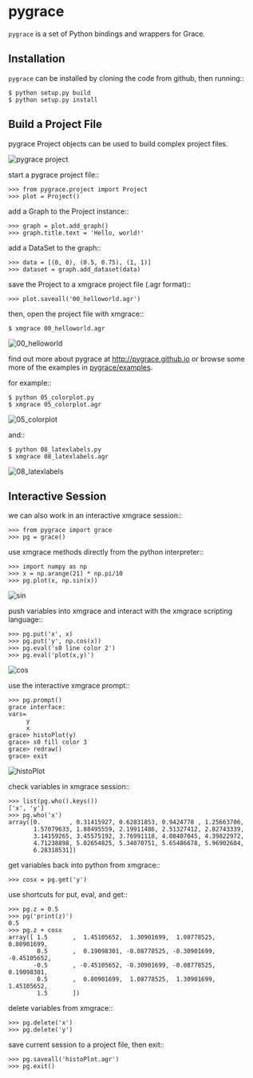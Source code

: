 pygrace
=======
``pygrace`` is a set of Python bindings and wrappers for Grace.

Installation
------------
``pygrace`` can be installed by cloning the code from github, then running::

    $ python setup.py build
    $ python setup.py install

Build a Project File
--------------------
pygrace Project objects can be used to build complex project files.

![pygrace project](docs/Diagrams/crow_diagram.png)

start a pygrace project file::

    >>> from pygrace.project import Project
    >>> plot = Project()

add a Graph to the Project instance::

    >>> graph = plot.add_graph()
    >>> graph.title.text = 'Hello, world!'

add a DataSet to the graph::

    >>> data = [(0, 0), (0.5, 0.75), (1, 1)]
    >>> dataset = graph.add_dataset(data)

save the Project to a xmgrace project file (.agr format)::

    >>> plot.saveall('00_helloworld.agr')

then, open the project file with xmgrace::

    $ xmgrace 00_helloworld.agr

![00_helloworld](docs/Diagrams/00_helloworld.png)

find out more about pygrace at http://pygrace.github.io or browse some more of the examples in [pygrace/examples](https://github.com/pygrace/pygrace/tree/master/pygrace/examples).

for example::

    $ python 05_colorplot.py
    $ xmgrace 05_colorplot.agr

![05_colorplot](docs/Diagrams/05_colorplot.png)

and::

    $ python 08_latexlabels.py
    $ xmgrace 08_latexlabels.agr

![08_latexlabels](docs/Diagrams/08_latexlabels.png)


Interactive Session
-------------------
we can also work in an interactive xmgrace session::

    >>> from pygrace import grace
    >>> pg = grace()

use xmgrace methods directly from the python interpreter::

    >>> import numpy as np
    >>> x = np.arange(21) * np.pi/10
    >>> pg.plot(x, np.sin(x))

![sin](docs/Diagrams/sin.png)

push variables into xmgrace and interact with the xmgrace scripting language::

    >>> pg.put('x', x)
    >>> pg.put('y', np.cos(x))
    >>> pg.eval('s0 line color 2')
    >>> pg.eval('plot(x,y)')

![cos](docs/Diagrams/cos.png)

use the interactive xmgrace prompt::

    >>> pg.prompt()
    grace interface:
    vars=
         y
         x
    grace> histoPlot(y)
    grace> s0 fill color 3
    grace> redraw()
    grace> exit

![histoPlot](docs/Diagrams/histoPlot.png)

check variables in xmgrace session::

    >>> list(pg.who().keys())
    ['x', 'y']
    >>> pg.who('x')
    array([0.        , 0.31415927, 0.62831853, 0.9424778 , 1.25663706,
           1.57079633, 1.88495559, 2.19911486, 2.51327412, 2.82743339,
           3.14159265, 3.45575192, 3.76991118, 4.08407045, 4.39822972,
           4.71238898, 5.02654825, 5.34070751, 5.65486678, 5.96902604,
           6.28318531])

get variables back into python from xmgrace::

    >>> cosx = pg.get('y')

use shortcuts for put, eval, and get::

    >>> pg.z = 0.5
    >>> pg('print(z)')
    0.5
    >>> pg.z + cosx
    array([ 1.5       ,  1.45105652,  1.30901699,  1.08778525,  0.80901699,
            0.5       ,  0.19098301, -0.08778525, -0.30901699, -0.45105652,
           -0.5       , -0.45105652, -0.30901699, -0.08778525,  0.19098301,
            0.5       ,  0.80901699,  1.08778525,  1.30901699,  1.45105652,
            1.5       ])

delete variables from xmgrace::

    >>> pg.delete('x')
    >>> pg.delete('y')

save current session to a project file, then exit::

    >>> pg.saveall('histoPlot.agr')
    >>> pg.exit()

